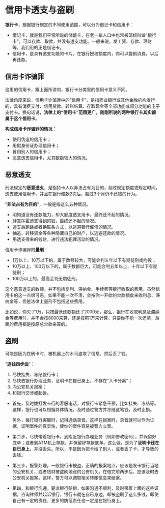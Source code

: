 # 信用卡透支与盗刷

**银行卡**，根据银行划定的不同使用范围，可以分为借记卡和信用卡：

* 借记卡，就是我们平常所说的储蓄卡，在老一辈人口中也常被笼统叫做“银行卡”，可以存款、取款，并没有透支功能。一般来说，发工资、存款、理财等，我们用的正是借记卡。
* 信用卡，是具有透支功能的卡片。在银行授权额度内，你可以提前消费，以后再还款。

## 信用卡诈骗罪

这里的信用卡，跟上面所讲的，银行卡分类里的信用卡意义不同。

法律角度来说，信用卡诈骗罪中的“信用卡”，是指商业银行或其他金融机构发行的，具有消费支付、信用贷款、转账结算、存取现金等全部功能或部分功能的电子支付卡。换句话说，**法律上的“信用卡”范围更广，刚刚所说的两种银行卡其实都属于这个信用卡**。

**构成信用卡诈骗罪的情况：**

* 使用伪造的信用卡；
* 用假身份证办理信用卡；
* 冒用别人的信用卡；
* 恶意透支信用卡，尤其数额较大的情况。

## 恶意透支

刑法规定的**恶意透支**，是指持卡人以非法占有为目的，超过规定额度或规定时间，透支使用信用卡，并且在银行催款2次后，超过3个月仍不还钱的行为。

“**非法占有为目的**”，一般是指这么五种情况。

* 明知道没有还款能力，却大额度透支用卡，最终还不起的情况。
* 肆意挥霍透支得到的钱，最终还不起的情况。
* 透支后跑路或者换联系方式，以逃避银行催债的情况。
* 抽逃、转移资金等各种隐藏自己的财产，以逃避还款的情况。
* 用透支得来的钱财，进行违法犯罪活动的情况。

信用卡诈骗罪的**量刑**：

* 1万以上、10万以下的，属于数额较大，可能会判五年以下有期徒刑或拘役；
* 10万以上、100万以下的，属于数额巨大，可能会判五年以上、十年以下有期徒刑；
* 100万以上的，最高会判无期徒刑。

这个恶意透支的数额，并不包括复利、滞纳金、手续费等银行收取的费用。虽然信用卡的这一点很可恶，如果不能一次不清，会按你一开始的欠款额度来收利息、滞纳金等，但是法律上量刑不包括这些费用。

比如说，你欠了1万，只按最低还款额还了2000元，那么，银行在收取利息及滞纳金等费用时，并不会按8000来算，还是按照1万来计算，只要你不能一次还清，后面的费用都是按原总欠款来算的。

## 盗刷

可能是因为在刷卡时，被机器上的木马盗取了信息，然后丢了钱。

“**追钱四步曲**”：

1. 尽快挂失、冻结银行卡；
2. 尽快去银行办理业务，证明卡在自已身上，不存在“人卡分离”；
3. 向公安机关报案；
4. 和银行交涉或起诉。

* 首先，及时拨打发卡行的客服电话，对银行卡紧急干预，比如挂失、冻结等。这样，银行也可以根据具体情况，及时通过警方并冻结这笔钱，及时止损。

  另外，拨打银行客服时，记得通话录音。这样在报案时，录音就可以作为证据，证明案件的真实性，使你的案件容易被警方立案。

* 第二步，尽快带着银行卡，到附近银行办理业务（例如修改密码），并保留好底单；或者到ATM机上存款，并保留好存款底单。这么做，是为了**证明卡还在自已身上**，并没丢失。所以，不是因为把卡给了别人，或者丢了卡，才导致的丢钱。
* 第三步，报警处理。一般银行卡被盗，正确的报案地点，应该是发卡银行当地的公安机关，或者钱财被盗刷地点的公安机关。在做完前两步后，应该及时去公安机关报案，这样，警方可以调取相关转账信息来破案。
* 第四，和银行沟通，要求银行赔偿，如果沟通不顺利，及时带着上面的这些证据，咨询律师并起诉银行。银行卡就在自已身边，却被盗刷了这么多钱，即使自己有一定的责任，更多的防范责任也一定是在银行身上。

